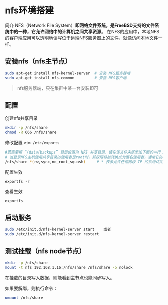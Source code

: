 # nfs环境搭建

简介 NFS（Network File System）**即网络文件系统，是FreeBSD支持的文件系统中的一种，它允许网络中的计算机之间共享资源**。 在NFS的应用中，本地NFS的客户端应用可以透明地读写位于远端NFS服务器上的文件，就像访问本地文件一样。

## 安装nfs（nfs主节点）

```bash
sudo apt-get install nfs-kernel-server  # 安装 NFS服务器端
sudo apt-get install nfs-common         # 安装 NFS客户端
```

> nfs服务器端，只在集群中某一台安装即可

## 配置

创建nfs共享目录

```bash
mkdir -p /nfs/share
chmod -R 666 /nfs/share
```

修改配置 `vim /etc/exports`

```bash
#若需要把 “/data/backups” 目录设置为 NFS 共享目录，请在该文件末尾添加下面的一行：
# 当登录NFS主机使用共享目录的使用者是root时，其权限将被转换成为匿名使用者，通常它的UID与GID都会变成nobody身份,添加no_root_squash参数，确保root账户能用
/nfs/share *(rw,sync,no_root_squash)     # * 表示允许任何网段 IP 的系统访问该 NFS 目录
```

配置生效
```
exportfs -r
```

查看生效

```bash
exportfs
```

## 启动服务

```bash
sudo /etc/init.d/nfs-kernel-server start    或者  
sudo /etc/init.d/nfs-kernel-server restart
```

## 测试挂载（nfs node节点）

```bash
mkdir -p /nfs/share
mount -t nfs 192.168.1.16:/nfs/share /nfs/share -o nolock
```

在挂载的目录写入数据，则能看到主节点也能同步写入。

如果要解绑，则执行命令：

```bash
umount /nfs/share
```